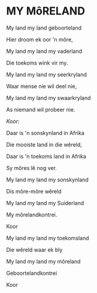 # MY MôRELAND

My land my land geboorteland

Hier droom ek oor 'n môre,

My land my land my vaderland

Die toekoms wink vir my.


My land my land my seerkryland

Waar mense nie wil deel nie,

My land my land my swaarkryland

As niemand wil probeer nie.


_Koor:_

Daar is 'n sonskynland in Afrika

Die mooiste land in die wêreld,

Daar is 'n toekoms land in Afrika

Sy môres lê nog ver.


My land my land my sonskynland

Dis môre-môre wêreld

My land my land my Suiderland

My môrelandkontrei.


Koor


My land my land my toekomsland

Die wêreld waar ek bly

My land my land my môreland

Geboortelandkontrei


Koor

